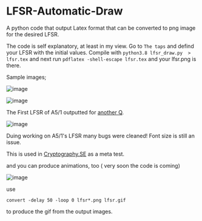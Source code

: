 # LFSR-Automatic-Draw
A python code that output Latex format that can be converted to png image for the desired LFSR.


The code is self explanatory, at least in my view. Go to `The taps` and defind your LFSR with the initial values. Compile with `python3.8 lfsr_draw.py  > lfsr.tex` and next run `pdflatex -shell-escape lfsr.tex` and your lfsr.png is there.

Sample images;

![image](https://i.stack.imgur.com/P8Cs6.png)

![image](https://i.stack.imgur.com/wwAR8.png)

The First LFSR of A5/1 outputted for [another Q](https://crypto.stackexchange.com/a/89981/18298). 

![image](https://i.stack.imgur.com/Wgo8w.png)

Duing working on A5/1's LFSR many bugs were cleaned! Font size is still an issue.


This is used in [Cryptography.SE](https://crypto.stackexchange.com/q/89828/18298) as a meta test.

and you can produce animations, too ( very soon the code is coming)

![image](https://i.stack.imgur.com/GG2UN.gif)

use 

`convert -delay 50 -loop 0 lfsr*.png lfsr.gif`

to produce the gif from the output images.

